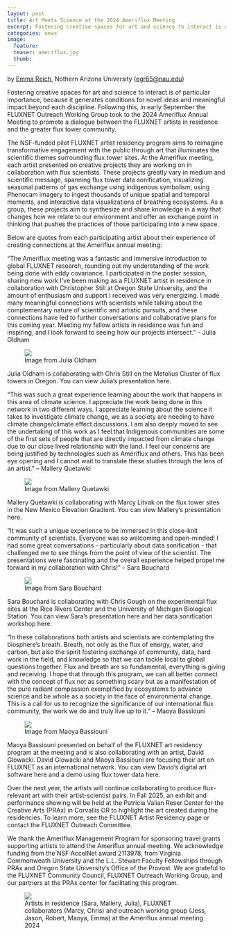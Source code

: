 ```yaml
---
layout: post
title: Art Meets Science at the 2024 Ameriflux Meeting
excerpt: Fostering creative spaces for art and science to interact is of particular importance, because it generates conditions for novel ideas and meaningful impact beyond each discipline. Following this, in early September the FLUXNET Outreach Working Group took to the 2024 Ameriflux Annual Meeting to promote a dialogue between the FLUXNET artists in residence and the greater flux tower community.
categories: news
image:
  feature:
  teaser: ameriflux.jpg
  thumb:
---
```


by [Emma Reich](https://egreich.github.io/), Nothern Arizona University (egr65@nau.edu)

Fostering creative spaces for art and science to interact is of particular importance, because it generates conditions for novel ideas and meaningful impact beyond each discipline. Following this, in early September the FLUXNET Outreach Working Group took to the 2024 Ameriflux Annual Meeting to promote a dialogue between the FLUXNET artists in residence and the greater flux tower community.

The NSF-funded pilot FLUXNET artist residency program aims to reimagine transformative engagement with the public through art that illuminates the scientific themes surrounding flux tower sites. At the Ameriflux meeting, each artist presented on creative projects they are working on in collaboration with flux scientists. These projects greatly vary in medium and scientific message, spanning flux tower data sonification, visualizing seasonal patterns of gas exchange using indigenous symbolism, using Phenocam imagery to ingest thousands of unique spatial and temporal moments, and interactive data visualizations of breathing ecosystems. As a group, these projects aim to synthesize and share knowledge in a way that changes how we relate to our environment and offer an exchange point in thinking that pushes the practices of those participating into a new space.

Below are quotes from each participating artist about their experience of creating connections at the Ameriflux annual meeting:

“The Ameriflux meeting was a fantastic and immersive introduction to global FLUXNET research, rounding out my understanding of the work being done with eddy covariance. I participated in the poster session, sharing new work I've been making as a FLUXNET artist in residence in collaboration with Christopher Still at Oregon State University, and the amount of enthusiasm and support I received was very energizing. I made many meaningful connections with scientists while talking about the complementary nature of scientific and artistic pursuits, and these connections have led to further conversations and collaborative plans for this coming year. Meeting my fellow artists in residence was fun and inspiring, and I look forward to seeing how our projects intersect.” – Julia Oldham

<figure>
	<img src="https://fluxnetart.github.io/images/22-phenocam-hourly-columns-still005-1536x864.jpg">
  <figcaption>Image from Julia Oldham</figcaption>
</figure>

Julia Oldham is collaborating with Chris Still on the Metolius Cluster of flux towers in Oregon. You can view Julia’s presentation here.

“This was such a great experience learning about the work that happens in this area of climate science.  I appreciate the work being done in this network in two different ways. I appreciate learning about the science it takes to investigate climate change, we as a society are needing to have climate change/climate effect discussions.  I am also deeply moved to see the undertaking of this work as I feel that Indigenous communities are some of the first sets of people that are directly impacted from climate change due to our close lived relationship with the land.  I feel our concerns are being justified by technologies such as Ameriflux and others.  This has been eye opening and I cannot wait to translate these studies through the lens of an artist.” – Mallery Quetawki

<figure>
	<img src="https://fluxnetart.github.io/images/2_artist_res_blog.png">
  <figcaption>Image from Mallery Quetawki</figcaption>
</figure>

Mallery Quetawki is collaborating with Marcy Litvak on the flux tower sites in the New Mexico Elevation Gradient. You can view Mallery’s presentation here.

“It was such a unique experience to be immersed in this close-knit community of scientists. Everyone was so welcoming and open-minded! I had some great conversations - particularly about data sonification - that challenged me to see things from the point of view of the scientist. The presentations were fascinating and the overall experience helped propel me forward in my collaboration with Chris!” – Sara Bouchard

<figure>
	<img src="https://fluxnetart.github.io/images/3_artist_res_blog-768x567.png">
  <figcaption>Image from Sara Bouchard</figcaption>
</figure>

Sara Bouchard  is collaborating with Chris Gough on the experimental flux sites at the Rice Rivers Center and the University of Michigan Biological Station. You can view Sara’s presentation here and her data sonification workshop here.

“In these collaborations both artists and scientists are contemplating the biosphere’s breath. Breath, not only as the flux of energy, water, and carbon, but also the spirit fostering exchange of community, data, hard work in the field, and knowledge so that we can tackle local to global questions together. Flux and breath are so fundamental, everything is giving and receiving. I hope that through this program, we can all better connect with the concept of flux not as something scary but as a manifestation of the pure radiant compassion exemplified by ecosystems to advance science and be whole as a society in the face of environmental change. This is a call for us to recognize the significance of our international flux community, the work we do and truly live up to it.” – Maoya Bassiouni

<figure>
	<img src="https://fluxnetart.github.io/images/4_artist_res_blog-768x745.png">
  <figcaption>Image from Maoya Bassiouni</figcaption>
</figure>

Maoya Bassiouni presented on behalf of the FLUXNET art residency program at the meeting and is also collaborating with an artist, David Glowacki. David Glowacki and Maoya Bassiouni are focusing their art on FLUXNET as an international network. You can view David’s digital art software here and a demo using flux tower data here.



Over the next year, the artists will continue collaborating to produce flux-relevant art with their artist-scientist pairs. In Fall 2025, an exhibit and performance showing will be held at the Patricia Valian Reser Center for the Creative Arts (PRAx) in Corvallis OR to highlight the art created during the residencies. To learn more, see the FLUXNET Artist Residency page or contact the FLUXNET Outreach Committee.


We thank the Ameriflux Management Program for sponsoring travel grants supporting artists to attend the Ameriflux annual meeting. We acknowledge funding from the NSF AccelNet award 2113978, from Virginia Commonweath University and the L.L. Stewart Faculty Fellowships through PRAx and Oregon State University’s Office of the Provost. We are grateful to the FLUXNET Community Council, FLUXNET Outreach Working Group, and our partners at the PRAx center for facilitating this program.

<figure>
	<img src="https://fluxnetart.github.io/images/5_artist_res_-blog.png">
  <figcaption>Artists in residence (Sara, Mallery, Julia), FLUXNET collaborators (Marcy, Chris) and outreach working group (Jess, Jason, Robert, Maoya, Emma) at the Ameriflux annual meeting 2024</figcaption>
</figure>
